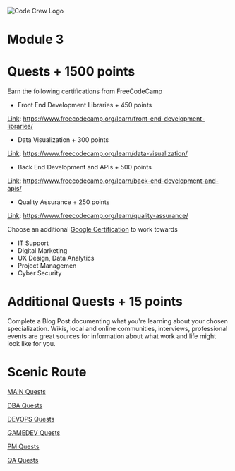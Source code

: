 ![Code Crew Logo](/Imgs/codecrewlogo.png  "image_tooltip")

# Module 3

# Quests + 1500 points

Earn the following certifications from FreeCodeCamp

- Front End Development Libraries + 450 points

[Link](https://www.freecodecamp.org/learn/front-end-development-libraries/): https://www.freecodecamp.org/learn/front-end-development-libraries/

- Data Visualization + 300 points

[Link](https://www.freecodecamp.org/learn/data-visualization/): https://www.freecodecamp.org/learn/data-visualization/

- Back End Development and APIs + 500 points

[Link](https://www.freecodecamp.org/learn/back-end-development-and-apis/): https://www.freecodecamp.org/learn/back-end-development-and-apis/

- Quality Assurance + 250 points

[Link](https://www.freecodecamp.org/learn/quality-assurance/): https://www.freecodecamp.org/learn/quality-assurance/

Choose an additional [Google Certification](https://grow.google/certificates/) to work towards 

- IT Support
- Digital Marketing
- UX Design, Data Analytics
- Project Managemen
- Cyber Security

# Additional Quests + 15 points

Complete a Blog Post documenting what you're learning about your chosen specialization. 
Wikis, local and online communities, interviews, professional events are great sources for information about what work and life might look like for you. 



# Scenic Route

[MAIN Quests](/Side_Quests/Module_3/MAIN/)

[DBA Quests](/Side_Quests/Module_3/DBA/)

[DEVOPS Quests](/Side_Quests/Module_3/DEVOPS/)

[GAMEDEV Quests](/Side_Quests/Module_3/GAMEDEV/)

[PM Quests](/Side_Quests/Module_3/PM/)

[QA Quests](/Side_Quests/Module_3/QA/)
